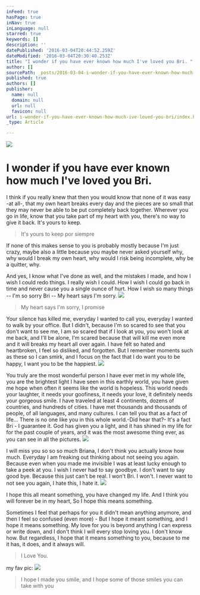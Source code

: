 ```yaml
---
inFeed: true
hasPage: true
inNav: true
inLanguage: null
starred: true
keywords: []
description: ''
datePublished: '2016-03-04T20:44:52.259Z'
dateModified: '2016-03-04T20:30:40.253Z'
title: "I wonder if you have ever known how much I've loved you Bri. "
author: []
sourcePath: _posts/2016-03-04-i-wonder-if-you-have-ever-known-how-much-ive-loved-you-bri.md
published: true
authors: []
publisher:
  name: null
  domain: null
  url: null
  favicon: null
url: i-wonder-if-you-have-ever-known-how-much-ive-loved-you-bri/index.html
_type: Article

---
```

![](https://s3-us-west-2.amazonaws.com/the-grid-img/p/413b4aa42bc53bdfc2883e1505dc841c3f8876c7.jpg)

# I wonder if you have ever known how much I've loved you Bri. 

I think if you really knew that then you would know that none of it was easy -at all-, that my own heart breaks every day and the pieces are so small that they may never be able to be put completely back together. Wherever you go in life, know that you take part of my heart with you, there's no way to give it back. It's yours to keep.

> It's yours to keep por siempre

If none of this makes sense to you is probably mostly because I'm just crazy, maybe also a little because you maybe never asked yourself why, why would I break my own heart, why would I risk being incomplete, why be a quitter, why.

And yes, I know what I've done as well, and the mistakes I made, and how I wish I could redo things. I really wish I could. How I wish I could go back in time and never cause you a single ounce of hurt.  How I wish so many things -- I'm so sorry Bri -- My heart says I'm sorry.
![](https://the-grid-user-content.s3-us-west-2.amazonaws.com/06a374fe-e5a0-4681-840d-6a719170ceb4.jpg)

> My heart says I'm sorry, I promise

Your silence has killed me, everyday I wanted to call you, everyday I wanted to walk by your office. But I didn't, because I'm so scared to see that you don't want to see me, I am so scared that if I look at you, you won't look at me back, and I'll be alone, I'm scared because that will kill me even more and it will breaks my heart all over again. I have felt so hated and heartbroken, I feel so disliked, and forgotten. But I remember moments such as these so I can smirk, and I focus on the fact that I do want you to be happy, I want you to be the happiest.
![](https://the-grid-user-content.s3-us-west-2.amazonaws.com/72ddc680-8402-4da0-9b41-daa20a704243.jpg)

You truly are the most wonderful person I have ever met in my whole life, you are the brightest light I have seen in this earthly world, you have given me hope when often it seems like the world is hopeless. This world needs your laughter, it needs your goofiness, it needs your love, it definitely needs your gorgeous smile. I have traveled at least 4 continents, dozens of countries, and hundreds of cities. I have met thousands and thousands of people, of all languages, and many cultures. I can tell you that as a fact of life... There is no one like you in this whole world.-Did hear that?- It's a fact Bri - I guarantee it. God has given you a light, and it has shined in my life for for the past couple of years, and it was the most awesome thing ever, as you can see in all the pictures. ![](https://s3-us-west-2.amazonaws.com/the-grid-img/p/d24ac84f932e669224b818b9fafa4b3d46f1c21e.jpg)

I will miss you so so so much Briana, I don't think you actually know how much. Everyday I am freaking out thinking about not seeing you again. Because even when you made me invisible I was at least lucky enough to take a peek at you. I wish I never had to say goodbye. I don't want to say good bye. Because this just can't be real. I won't Bri. I won't. I never want to not see you again, I hate this, I hate it.
![](https://the-grid-user-content.s3-us-west-2.amazonaws.com/a02eefa2-2c64-4c05-aca6-43f39bc01b9b.jpg)

I hope this all meant something, you have changed my life. And I think you will forever be in my heart, So I hope this means something. 

Sometimes I feel that perhaps for you it didn't mean anything anymore, and then I feel so confused (even more) - But I hope it meant something, and I hope it means something.
My love for you is beyond anything I can express or write down, and I don't think I will every stop loving you. I don't know how. But regardless, I hope that it means something to you, because to me it has, it does, and it always will.

> I Love You. 

my fav pic:
![](https://s3-us-west-2.amazonaws.com/the-grid-img/p/f6bf2200b20a5a36086729dc9bd64011b8371b53.jpg)

> I hope I made you smile, and I hope some of those smiles you can take with you